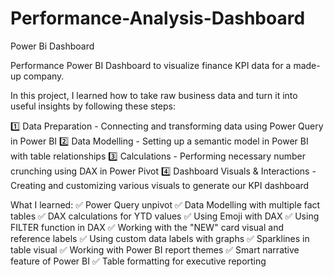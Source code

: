 # Performance-Analysis-Dashboard
Power Bi Dashboard

Performance Power BI Dashboard to visualize finance KPI data for a made-up company.

In this project, I learned how to take raw business data and turn it into useful insights by following these steps:

1️⃣ Data Preparation - Connecting and transforming data using Power Query in Power BI
2️⃣ Data Modelling - Setting up a semantic model in Power BI with table relationships
3️⃣ Calculations - Performing necessary number crunching using DAX in Power Pivot
4️⃣ Dashboard Visuals & Interactions - Creating and customizing various visuals to generate our KPI dashboard

What I learned:
✅ Power Query unpivot
✅ Data Modelling with multiple fact tables
✅ DAX calculations for YTD values
✅ Using Emoji with DAX
✅ Using FILTER function in DAX
✅ Working with the "NEW" card visual and reference labels
✅ Using custom data labels with graphs
✅ Sparklines in table visual
✅ Working with Power BI report themes
✅ Smart narrative feature of Power BI
✅ Table formatting for executive reporting

